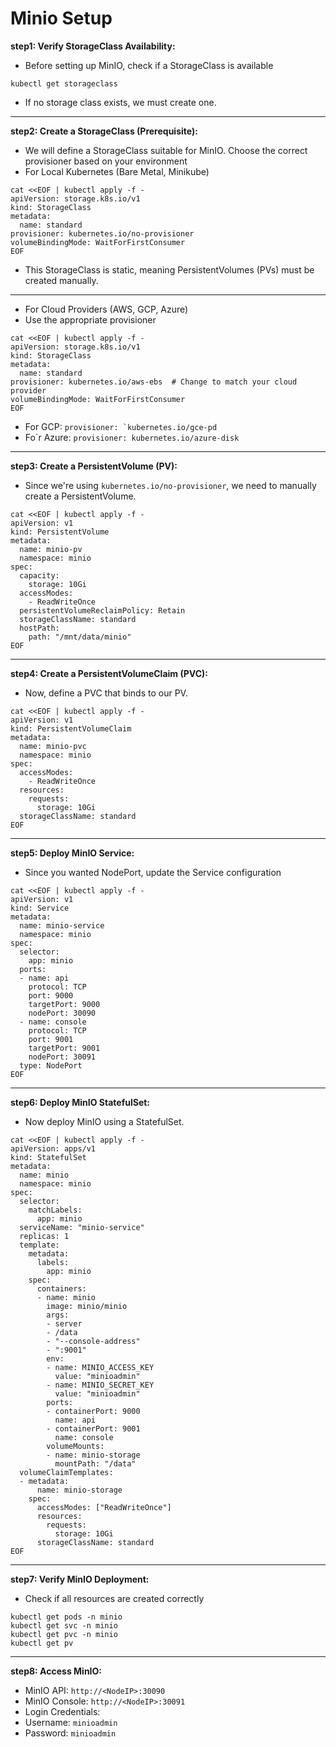 # Minio Setup

**step1: Verify StorageClass Availability:**
- Before setting up MinIO, check if a StorageClass is available

```shell
kubectl get storageclass
```
- If no storage class exists, we must create one.

---

**step2: Create a StorageClass (Prerequisite):**

- We will define a StorageClass suitable for MinIO. Choose the correct provisioner based on your environment
- For Local Kubernetes (Bare Metal, Minikube)

```shell
cat <<EOF | kubectl apply -f -
apiVersion: storage.k8s.io/v1
kind: StorageClass
metadata:
  name: standard
provisioner: kubernetes.io/no-provisioner
volumeBindingMode: WaitForFirstConsumer
EOF
```
- This StorageClass is static, meaning PersistentVolumes (PVs) must be created manually.

---
- For Cloud Providers (AWS, GCP, Azure)
- Use the appropriate provisioner

```shell
cat <<EOF | kubectl apply -f -
apiVersion: storage.k8s.io/v1
kind: StorageClass
metadata:
  name: standard
provisioner: kubernetes.io/aws-ebs  # Change to match your cloud provider
volumeBindingMode: WaitForFirstConsumer
EOF
```
- For GCP: ``provisioner: `kubernetes.io/gce-pd``
- Fo`r Azure: ``provisioner: kubernetes.io/azure-disk``

---

**step3: Create a PersistentVolume (PV):**
- Since we're using ``kubernetes.io/no-provisioner``, we need to manually create a PersistentVolume.

```shell
cat <<EOF | kubectl apply -f -
apiVersion: v1
kind: PersistentVolume
metadata:
  name: minio-pv
  namespace: minio
spec:
  capacity:
    storage: 10Gi
  accessModes:
    - ReadWriteOnce
  persistentVolumeReclaimPolicy: Retain
  storageClassName: standard
  hostPath:
    path: "/mnt/data/minio"
EOF
```
---

**step4: Create a PersistentVolumeClaim (PVC):**
- Now, define a PVC that binds to our PV.

```shell
cat <<EOF | kubectl apply -f -
apiVersion: v1
kind: PersistentVolumeClaim
metadata:
  name: minio-pvc
  namespace: minio
spec:
  accessModes:
    - ReadWriteOnce
  resources:
    requests:
      storage: 10Gi
  storageClassName: standard
EOF
```
---

**step5: Deploy MinIO Service:**
- Since you wanted NodePort, update the Service configuration

```shell
cat <<EOF | kubectl apply -f -
apiVersion: v1
kind: Service
metadata:
  name: minio-service
  namespace: minio
spec:
  selector:
    app: minio
  ports:
  - name: api
    protocol: TCP
    port: 9000
    targetPort: 9000
    nodePort: 30090
  - name: console
    protocol: TCP
    port: 9001
    targetPort: 9001
    nodePort: 30091
  type: NodePort
EOF
```
---

**step6: Deploy MinIO StatefulSet:**
- Now deploy MinIO using a StatefulSet.

```shell
cat <<EOF | kubectl apply -f -
apiVersion: apps/v1
kind: StatefulSet
metadata:
  name: minio
  namespace: minio
spec:
  selector:
    matchLabels:
      app: minio
  serviceName: "minio-service"
  replicas: 1
  template:
    metadata:
      labels:
        app: minio
    spec:
      containers:
      - name: minio
        image: minio/minio
        args:
        - server
        - /data
        - "--console-address"
        - ":9001"
        env:
        - name: MINIO_ACCESS_KEY
          value: "minioadmin"
        - name: MINIO_SECRET_KEY
          value: "minioadmin"
        ports:
        - containerPort: 9000
          name: api
        - containerPort: 9001
          name: console
        volumeMounts:
        - name: minio-storage
          mountPath: "/data"
  volumeClaimTemplates:
  - metadata:
      name: minio-storage
    spec:
      accessModes: ["ReadWriteOnce"]
      resources:
        requests:
          storage: 10Gi
      storageClassName: standard
EOF
```
---

**step7: Verify MinIO Deployment:**
- Check if all resources are created correctly

```shell
kubectl get pods -n minio
kubectl get svc -n minio
kubectl get pvc -n minio
kubectl get pv
```
---

**step8: Access MinIO:**
- MinIO API: `http://<NodeIP>:30090`
- MinIO Console: `http://<NodeIP>:30091`
- Login Credentials:
- Username: `minioadmin`
- Password: `minioadmin`













